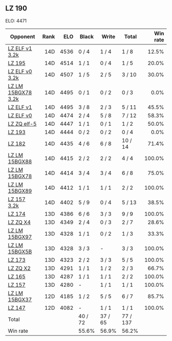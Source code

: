 ## LZ 190 ##

ELO: 4471

Opponent | Rank | ELO | Black | Write | Total | Win rate
---------|-----:|----:|-------|-------|-------|-------:
[LZ ELF v1 3.2k](LZ%20ELF%20v1%203.2k.md) | 14D | 4536 | 0 / 4 | 1 / 4 | 1 / 8 | 12.5%
[LZ 195](LZ%20195.md) | 14D | 4514 | 1 / 1 | 0 / 4 | 1 / 5 | 20.0%
[LZ ELF v0 3.2k](LZ%20ELF%20v0%203.2k.md) | 14D | 4507 | 1 / 5 | 2 / 5 | 3 / 10 | 30.0%
[LZ LM 15BGX78 3.2k](LZ%20LM%2015BGX78%203.2k.md) | 14D | 4495 | 0 / 1 | 0 / 2 | 0 / 3 | 0.0%
[LZ ELF v1](LZ%20ELF%20v1.md) | 14D | 4495 | 3 / 8 | 2 / 3 | 5 / 11 | 45.5%
[LZ ELF v0](LZ%20ELF%20v0.md) | 14D | 4474 | 2 / 4 | 5 / 8 | 7 / 12 | 58.3%
[LZ ZQ elf-5](LZ%20ZQ%20elf-5.md) | 14D | 4447 | 1 / 1 | 0 / 1 | 1 / 2 | 50.0%
[LZ 193](LZ%20193.md) | 14D | 4444 | 0 / 2 | 0 / 2 | 0 / 4 | 0.0%
[LZ 182](LZ%20182.md) | 14D | 4435 | 4 / 6 | 6 / 8 | 10 / 14 | 71.4%
[LZ LM 15BGX88](LZ%20LM%2015BGX88.md) | 14D | 4415 | 2 / 2 | 2 / 2 | 4 / 4 | 100.0%
[LZ LM 15BGX78](LZ%20LM%2015BGX78.md) | 14D | 4414 | 3 / 4 | 3 / 4 | 6 / 8 | 75.0%
[LZ LM 15BGX89](LZ%20LM%2015BGX89.md) | 14D | 4412 | 1 / 1 | 1 / 1 | 2 / 2 | 100.0%
[LZ 157 3.2k](LZ%20157%203.2k.md) | 14D | 4402 | 5 / 9 | 0 / 4 | 5 / 13 | 38.5%
[LZ 174](LZ%20174.md) | 13D | 4386 | 6 / 6 | 3 / 3 | 9 / 9 | 100.0%
[LZ ZQ X4](LZ%20ZQ%20X4.md) | 13D | 4349 | 2 / 4 | 0 / 3 | 2 / 7 | 28.6%
[LZ LM 15BGX97](LZ%20LM%2015BGX97.md) | 13D | 4328 | 1 / 1 | 0 / 2 | 1 / 3 | 33.3%
[LZ LM 15BGX5B](LZ%20LM%2015BGX5B.md) | 13D | 4328 | 3 / 3 | - | 3 / 3 | 100.0%
[LZ 173](LZ%20173.md) | 13D | 4323 | 2 / 2 | 3 / 3 | 5 / 5 | 100.0%
[LZ ZQ X2](LZ%20ZQ%20X2.md) | 13D | 4291 | 1 / 1 | 1 / 2 | 2 / 3 | 66.7%
[LZ 165](LZ%20165.md) | 13D | 4287 | 1 / 1 | 1 / 1 | 2 / 2 | 100.0%
[LZ 157](LZ%20157.md) | 13D | 4280 | - | 1 / 1 | 1 / 1 | 100.0%
[LZ LM 15BGX37](LZ%20LM%2015BGX37.md) | 12D | 4185 | 1 / 2 | 5 / 5 | 6 / 7 | 85.7%
[LZ 147](LZ%20147.md) | 12D | 4082 | - | 1 / 1 | 1 / 1 | 100.0%
Total | | | 40 / 72 | 37 / 65 | 77 / 137 | 
Win rate| | | 55.6% | 56.9% | 56.2% | 
